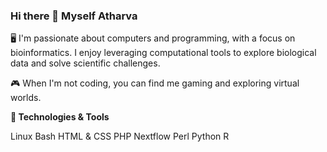 ### Hi there 👋 Myself Atharva

🖥️ I'm passionate about computers and programming, with a focus on bioinformatics. I enjoy leveraging computational tools to explore biological data and solve scientific challenges.

🎮 When I'm not coding, you can find me gaming and exploring virtual worlds.

**🔧 Technologies & Tools**

Linux 
Bash                                                                                                                                                                                                                                           HTML & CSS
PHP
Nextflow
Perl
Python
R
